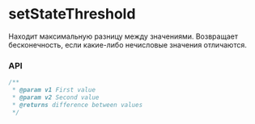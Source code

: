 # setStateThreshold

Находит максимальную разницу между значениями. Возвращает бесконечность, если какие-либо нечисловые значения отличаются.

### API

```ts 
/**
 * @param v1 First value
 * @param v2 Second value
 * @returns difference between values
 */
```